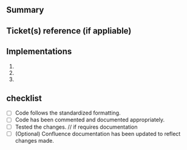 <!--Thanks for your contribution to the code repo! Please check the below mentioned points before creating the pull request-->

## Summary
<!--E.g. What is this PR about? Is this a bug fix or a new feature? Please add some descriptions here -->

## Ticket(s) reference (if appliable)
<!--E.g. Add related Asana/JIRA tickets here: [Ticket name](URL)-->



## Implementations
<!--E.g. What are the main changes have you made to the code repo? -->
1.
2.
3.


## checklist
<!--E.g. remember to check the items in the list if you complete them. To mark a task as complete, use [x] -->
- [ ] Code follows the standardized formatting.
- [ ] Code has been commented and documented appropriately.
- [ ] Tested the changes.
// if requires documentation
- [ ] \(Optional) Confluence documentation has been updated to reflect changes made.

<!--Hooray! You are all set for the Pull Request! -->